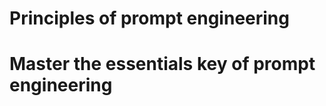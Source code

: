 
# Principles of prompt engineering 

# Master the essentials key of prompt engineering 

<!-- prompt engineering for developers  -->
